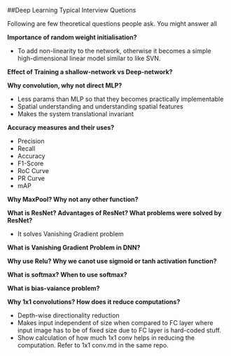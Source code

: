 ##Deep Learning Typical Interview Quetions

Following are few theoretical questions people ask. You might answer all 

**Importance of random weight initialisation?**
* To add non-linearity to the network, otherwise it becomes a simple high-dimensional linear model similar to like SVN.  

**Effect of Training a shallow-network vs Deep-network?**  

**Why convolution, why not direct MLP?**  
* Less params than MLP so that they becomes practically implementable
* Spatial understanding and understanding spatial features
* Makes the system translational invariant 


**Accuracy measures and their uses?**  
* Precision
* Recall
* Accuracy
* F1-Score
* RoC Curve
* PR Curve
* mAP  

**Why MaxPool? Why not any other function?**  

**What is ResNet? Advantages of ResNet? What problems were solved by ResNet?**    
* It solves Vanishing Gradient problem  

**What is Vanishing Gradient Problem in DNN?**  

**Why use Relu? Why we canot use sigmoid or tanh activation function?**  

**What is softmax? When to use softmax?**  

**What is bias-vaiance problem?**  

**Why 1x1 convolutions? How does it reduce computations?**
* Depth-wise directionality reduction  
* Makes input independent of size when compared to FC layer where input image has to be of fixed size due to FC layer is hard-coded stuff.  
* Show calculation of how much 1x1 conv helps in reducing the computation. Refer to 1x1 conv.md in the same repo.  